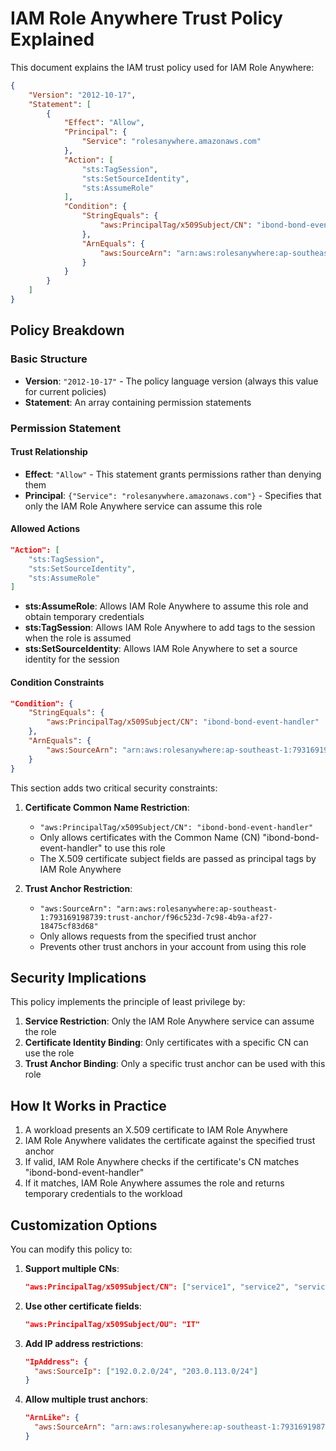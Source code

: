 # IAM Role Anywhere Trust Policy Explained

This document explains the IAM trust policy used for IAM Role Anywhere:

```json
{
    "Version": "2012-10-17",
    "Statement": [
        {
            "Effect": "Allow",
            "Principal": {
                "Service": "rolesanywhere.amazonaws.com"
            },
            "Action": [
                "sts:TagSession",
                "sts:SetSourceIdentity",
                "sts:AssumeRole"
            ],
            "Condition": {
                "StringEquals": {
                    "aws:PrincipalTag/x509Subject/CN": "ibond-bond-event-handler"
                },
                "ArnEquals": {
                    "aws:SourceArn": "arn:aws:rolesanywhere:ap-southeast-1:793169198739:trust-anchor/f96c523d-7c98-4b9a-af27-18475cf83d68"
                }
            }
        }
    ]
}
```

## Policy Breakdown

### Basic Structure

- **Version**: `"2012-10-17"` - The policy language version (always this value for current policies)
- **Statement**: An array containing permission statements

### Permission Statement

#### Trust Relationship

- **Effect**: `"Allow"` - This statement grants permissions rather than denying them
- **Principal**: `{"Service": "rolesanywhere.amazonaws.com"}` - Specifies that only the IAM Role Anywhere service can assume this role

#### Allowed Actions

```json
"Action": [
    "sts:TagSession",
    "sts:SetSourceIdentity",
    "sts:AssumeRole"
]
```

- **sts:AssumeRole**: Allows IAM Role Anywhere to assume this role and obtain temporary credentials
- **sts:TagSession**: Allows IAM Role Anywhere to add tags to the session when the role is assumed
- **sts:SetSourceIdentity**: Allows IAM Role Anywhere to set a source identity for the session

#### Condition Constraints

```json
"Condition": {
    "StringEquals": {
        "aws:PrincipalTag/x509Subject/CN": "ibond-bond-event-handler"
    },
    "ArnEquals": {
        "aws:SourceArn": "arn:aws:rolesanywhere:ap-southeast-1:793169198739:trust-anchor/f96c523d-7c98-4b9a-af27-18475cf83d68"
    }
}
```

This section adds two critical security constraints:

1. **Certificate Common Name Restriction**:
   - `"aws:PrincipalTag/x509Subject/CN": "ibond-bond-event-handler"` 
   - Only allows certificates with the Common Name (CN) "ibond-bond-event-handler" to use this role
   - The X.509 certificate subject fields are passed as principal tags by IAM Role Anywhere

2. **Trust Anchor Restriction**:
   - `"aws:SourceArn": "arn:aws:rolesanywhere:ap-southeast-1:793169198739:trust-anchor/f96c523d-7c98-4b9a-af27-18475cf83d68"`
   - Only allows requests from the specified trust anchor
   - Prevents other trust anchors in your account from using this role

## Security Implications

This policy implements the principle of least privilege by:

1. **Service Restriction**: Only the IAM Role Anywhere service can assume the role
2. **Certificate Identity Binding**: Only certificates with a specific CN can use the role
3. **Trust Anchor Binding**: Only a specific trust anchor can be used with this role

## How It Works in Practice

1. A workload presents an X.509 certificate to IAM Role Anywhere
2. IAM Role Anywhere validates the certificate against the specified trust anchor
3. If valid, IAM Role Anywhere checks if the certificate's CN matches "ibond-bond-event-handler"
4. If it matches, IAM Role Anywhere assumes the role and returns temporary credentials to the workload

## Customization Options

You can modify this policy to:

1. **Support multiple CNs**:
   ```json
   "aws:PrincipalTag/x509Subject/CN": ["service1", "service2", "service3"]
   ```

2. **Use other certificate fields**:
   ```json
   "aws:PrincipalTag/x509Subject/OU": "IT"
   ```

3. **Add IP address restrictions**:
   ```json
   "IpAddress": {
     "aws:SourceIp": ["192.0.2.0/24", "203.0.113.0/24"]
   }
   ```

4. **Allow multiple trust anchors**:
   ```json
   "ArnLike": {
     "aws:SourceArn": "arn:aws:rolesanywhere:ap-southeast-1:793169198739:trust-anchor/*"
   }
   ```
